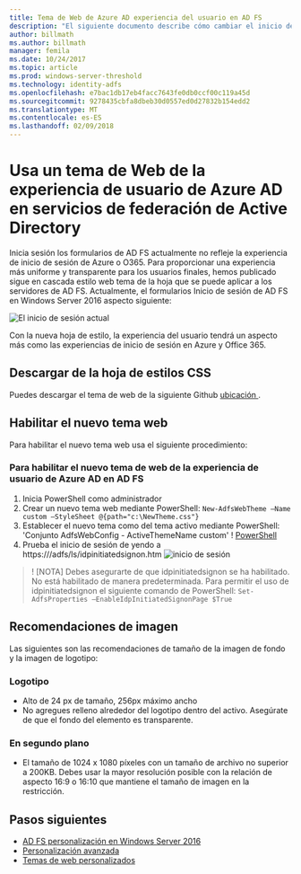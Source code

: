 ```yaml
---
title: Tema de Web de Azure AD experiencia del usuario en AD FS
description: "El siguiente documento describe cómo cambiar el inicio de sesión en formularios de AD FS de modo que es similar a la experiencia del usuario de Azure AD."
author: billmath
ms.author: billmath
manager: femila
ms.date: 10/24/2017
ms.topic: article
ms.prod: windows-server-threshold
ms.technology: identity-adfs
ms.openlocfilehash: e7bac1db17eb4facc7643fe0db0ccf00c119a45d
ms.sourcegitcommit: 9278435cbfa8dbeb30d0557ed0d27832b154edd2
ms.translationtype: MT
ms.contentlocale: es-ES
ms.lasthandoff: 02/09/2018
---
```

# <a name="using-an-azure-ad-ux-web-theme-in-active-directory-federation-services"></a>Usa un tema de Web de la experiencia de usuario de Azure AD en servicios de federación de Active Directory
Inicia sesión los formularios de AD FS actualmente no refleje la experiencia de inicio de sesión de Azure o O365.  Para proporcionar una experiencia más uniforme y transparente para los usuarios finales, hemos publicado sigue en cascada estilo web tema de la hoja que se puede aplicar a los servidores de AD FS.  Actualmente, el formularios Inicio de sesión de AD FS en Windows Server 2016 aspecto siguiente:

![El inicio de sesión actual](media/Azure-UX-Web-Theme-in-AD-FS/one.png)


Con la nueva hoja de estilo, la experiencia del usuario tendrá un aspecto más como las experiencias de inicio de sesión en Azure y Office 365.

## <a name="download-the-css-style-sheet"></a>Descargar de la hoja de estilos CSS
Puedes descargar el tema de web de la siguiente Github [ubicación ](https://github.com/Microsoft/adfsWebCustomization/tree/master/centeredUi).


## <a name="enabling-the-new-web-theme"></a>Habilitar el nuevo tema web
Para habilitar el nuevo tema web usa el siguiente procedimiento:

### <a name="to-enable-the-new-azure-ad-ux-web-theme-in-ad-fs"></a>Para habilitar el nuevo tema de web de la experiencia de usuario de Azure AD en AD FS
1.  Inicia PowerShell como administrador
2.  Crear un nuevo tema web mediante PowerShell:  `New-AdfsWebTheme –Name custom –StyleSheet @{path="c:\NewTheme.css"}`
3.  Establecer el nuevo tema como del tema activo mediante PowerShell: <ph x="1">'Conjunto AdfsWebConfig - ActiveThemeName custom'
! [</ph>PowerShell](media/Azure-UX-Web-Theme-in-AD-FS/two.png)
4.  Prueba el inicio de sesión de yendo a https://<AD FS name.domain>/adfs/ls/idpinitiatedsignon.htm ![inicio de sesión](media/Azure-UX-Web-Theme-in-AD-FS/three.png)

>! [NOTA] Debes asegurarte de que idpinitiatedsignon se ha habilitado.  No está habilitado de manera predeterminada.  Para permitir el uso de idpinitiatedsignon el siguiente comando de PowerShell:  `Set-AdfsProperties –EnableIdpInitiatedSignonPage $True`

## <a name="image-recommendations"></a>Recomendaciones de imagen
Las siguientes son las recomendaciones de tamaño de la imagen de fondo y la imagen de logotipo:

### <a name="logo"></a>Logotipo
- Alto de 24 px de tamaño, 256px máximo ancho
- No agregues relleno alrededor del logotipo dentro del activo.  Asegúrate de que el fondo del elemento es transparente.

### <a name="background"></a>En segundo plano
- El tamaño de 1024 x 1080 píxeles con un tamaño de archivo no superior a 200KB.  Debes usar la mayor resolución posible con la relación de aspecto 16:9 o 16:10 que mantiene el tamaño de imagen en la restricción.

## <a name="next-steps"></a>Pasos siguientes
- [AD FS personalización en Windows Server 2016](AD-FS-Customization-in-Windows-Server-2016.md)
- [Personalización avanzada](Advanced-Customization-of-AD-FS-Sign-in-Pages.md)
- [Temas de web personalizados](Custom-Web-Themes-in-AD-FS.md)
